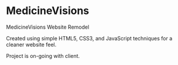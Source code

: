 # MedicineVisions
MedicineVisions Website Remodel

Created using simple HTML5, CSS3, and JavaScript techniques for a cleaner website feel.

Project is on-going with client.
